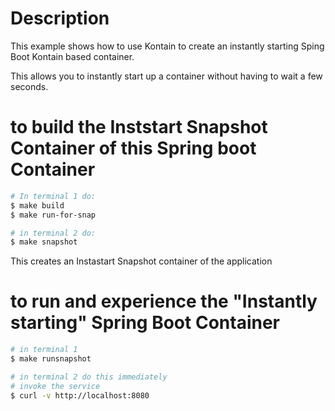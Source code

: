 # Description
This example shows how to use Kontain to create an instantly starting Sping Boot Kontain based container.

This allows you to instantly start up a container without having to wait a few seconds.

# to build the Inststart Snapshot Container of this Spring boot Container
```bash
# In terminal 1 do:
$ make build
$ make run-for-snap

# in terminal 2 do:
$ make snapshot
```

This creates an Instastart Snapshot container of the application

# to run and experience the "Instantly starting" Spring Boot Container
```bash
# in terminal 1
$ make runsnapshot

# in terminal 2 do this immediately
# invoke the service 
$ curl -v http://localhost:8080
```
